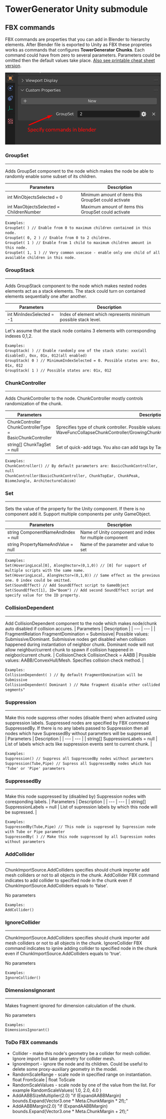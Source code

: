 
# TowerGenerator Unity submodule
## FBX commands
FBX commands are properties that you can add in Blender to hierarchy elements. After Blender file is exported to Unity as FBX these propreties works as commands that configures **TowerGenerator Chunks**.
Each command could have from zero to several parameters. Parameters could be omitted then the default values take place. [Also see printable cheat sheet version](https://docs.google.com/spreadsheets/d/1sefKKZGdllpTpHPTX2AZMRrZCT5wT7QiN8GhPCoiGW4/edit?usp=sharing).

![This is an image](Images/Screenshot_1.png)
### GroupSet
-------------------
Adds GroupSet component to the node which makes the node be able to randomly enable some subset of its children. 

| Parameters | Description |
| --- | --- |
| int MinObjectsSelected = 0 | Minimum amount of items this GroupSet could activate |
| int MaxObjectsSelected = ChildrenNumber | Maximum amount of items this GroupSet could activate |

```
Examples:
GroupSet( ) // Enable from 0 to maximum children contained in this node.
GroupSet( 0, 2 ) // Enable from 0 to 2 children.
GroupSet( 1 ) // Enable from 1 child to maximum children amount in this node.
GroupSet( 1, 1 ) // Very common usecase - enable only one child of all available children in this node.
```

### GroupStack
-------------------
Adds GroupStack component to the node which makes nested nodes elements act as a stack elements. The stack could turn on contained elements sequentially one after another.

| Parameters | Description |
| --- | --- |
| int MinIndexSelected = -1 | Index of element which represents minimum possible stack level.|

Let's assume that the stack node contains 3 elements with corresponding indexes 0,1,2.
```
Examples:
GroupStack( ) // Enable randomly one of the stack state: xxx(all disabled), 0xx, 01x, 012(all enabled) 
GroupStack( 0 ) // MinimumIndexSelected = 0. Possible states are: 0xx, 01x, 012
GroupStack( 1 ) // Possible states are: 01x, 012
```

### ChunkController	
-------------------
Adds ChunkController to the node. ChunkController mostly controls randomization of the chunk.	

| Parameters | Description |
| --- | --- |
| ChunkController ChunkControllerType = BasicChunkController | Sprecifies type of chunk controller. Possible values: BasicChunkController/           WaveFuncCollapseChunkController/GrowingChunkController/MarchingCubesChunkController |
| string[] ChunkTagSet = null | Set of quick-add tags. You also can add tags by Tag FBX command. |

```
Examples:
ChunkController() // By default parameters are: BasicChunkController, null
ChunkController(BasicChunkController, ChunkTopEar, ChunkPeak, BiomeJungle, ArchitectureCubism)
```

### Set	
--------------
Sets the value of the property for the Unity component. If there is no component add it. Support multiple components per unity GameObject.

| Parameters | Description |
| --- | --- |
| string ComponentNameAndIndex = null | Name of Unity component and index for multiple component |
| string PropertyNameAndValue = null | Name of the parameter and value to set |
	
```
Examples:
Set(HoveringLocal[0], AlongVector=(0,1,0)) // [0] for support of multiple scripts with the same name. 
Set(HoveringLocal, AlongVector=(0,1,0)) // Same effect as the previous one. 0 index could be omitted. 
Set(SoundEffect) // Add SoundEffect script to GameObject
Set(SoundEffect[1], ID="Boom") // Add second SoundEffect script and specify value for the ID property.
```

### CollisionDependent
------------------------
Add CollisionDependent component to the node which makes node/chunk auto disabled if collision accures.
| Parameters | Description |
| --- | --- |
| FragmentRelation FragmentDomination = Submissive| Possible values: Submissive/Dominant. Submissive nodes get disabled when collision happened during instantiation of neighbor chunk. Dominant node will not allow neighbur/current chunk to spawn if collision happened in neigbor/current chunk.
| CollisionCheck CollisionCheck = AABB | Possible values: AABB/ConvexHull/Mesh. Specifies collision check method. |

```
Examples:
CollisionDependent( ) // By default FragmentDomination will be Submissive
CollisionDependent( Dominant ) // Make fragment disable other collided segments"
```

### Suppression
-----------------
Make this node suppress other nodes (disable them) when activated using suppression labels. Suppressed nodes are specified by FBX command SuppressedBy. If there is no any labels passed to Suppression then all nodes which have SupressedBy without parameters will be suppressed.	
| Parameters | Description |
| --- | --- |
| string[] SuppressionLabels = null | List of labels which acts like suppression events sent to current chunk. |

```
Examples:
Suppression() // Suppress all SuppressedBy nodes without parameters
Suppression(Tube,Pipe) // Supress all SuppressedBy nodes which has 'Tube' or 'Pipe' parameters 
```

### SuppressedBy
-----------
Make this node suppressed by (disabled by) Suppression nodes with coresponding labels.
| Parameters | Description |
| --- | --- |
| string[] SuppressionLabels = null | List of supression labels by which this node will be supressed. |

```
Examples:
SuppressedBy(Tube,Pipe) // This node is suppresed by Supression node with Tube or Pipe parameter
SuppressedBy( ) // Make this node suppressed by all Supression nodes without parameters
```


### AddCollider
-------------------
ChunkImportSource.AddColliders specifies should chunk importer add mesh colliders or not to all objects in the chunk. AddCollider FBX command indicates to add collider to specified node in the chunk even if ChunkImportSource.AddColliders equals to 'false'.

No parameters

```
Examples:
AddCollider()
```

### IgnoreCollider
-------------------
ChunkImportSource.AddColliders specifies should chunk importer add mesh colliders or not to all objects in the chunk. IgnoreCollider FBX command indicates to ignire adding collider to specified node in the chunk even if ChunkImportSource.AddColliders equals to 'true'.

No parameters

```
Examples:
IgnoreCollider()
```

### DimensionsIgnorant
----------------------
Makes fragment ignored for dimension calculation of the chunk.

No parameters	

```
Examples:
DimensionsIgnorant()
```



### ToDo FBX commands
* Collider - make this node's geometry be a collider for mesh collider. Ignore import but take geometry for collider mesh.
* IgnoreImport - ignore the node and its children. Could be useful to delete some proxy-auxiliary geometry in the model.
* RandomScaleRange - scale node in specified range on instantiation. float FromScale | float ToScale
* RandomScaleValues - scale node by one of the value from the list. For example RandomScaleValues( 1.0, 2.0, 4.0 )
* AddAABBSizeMultiplier(2.0) "if (ExpandAABBMargin) bounds.Expand(Vector3.one * Meta.ChunkMargin * 2f);"
* AddAABBMargin(2.0) "if (ExpandAABBMargin) bounds.Expand(Vector3.one * Meta.ChunkMargin + 2f);"
